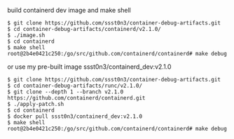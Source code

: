 build containerd dev image and make shell

```
$ git clone https://github.com/ssst0n3/container-debug-artifacts.git
$ cd container-debug-artifacts/containerd/v2.1.0/
$ ./image.sh
$ cd containerd
$ make shell
root@2b4e0421c250:/go/src/github.com/containerd/containerd# make debug
```

or use my pre-built image ssst0n3/containerd_dev:v2.1.0

```
$ git clone https://github.com/ssst0n3/container-debug-artifacts.git
$ cd container-debug-artifacts/runc/v2.1.0/
$ git clone --depth 1 --branch v2.1.0 https://github.com/containerd/containerd.git
$ ./apply-patch.sh
$ cd containerd
$ docker pull ssst0n3/containerd_dev:v2.1.0
$ make shell
root@2b4e0421c250:/go/src/github.com/containerd/containerd# make debug
```
